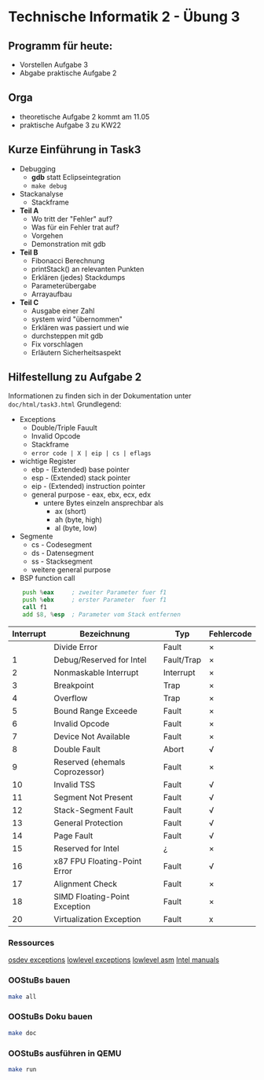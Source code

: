 # Technische Informatik 2 - Übung 3

## Programm für heute:

* Vorstellen Aufgabe 3
* Abgabe praktische Aufgabe 2

## Orga

* theoretische Aufgabe 2 kommt am 11.05
* praktische Aufgabe 3 zu KW22

## Kurze Einführung in Task3

* Debugging
	- **gdb** statt Eclipseintegration
	- `make debug`
* Stackanalyse
	- Stackframe
* **Teil A**
	- Wo tritt der "Fehler" auf?
	- Was für ein Fehler trat auf?
	- Vorgehen
	- Demonstration mit gdb
* **Teil B**
	- Fibonacci Berechnung
	- printStack() an relevanten Punkten
	- Erklären (jedes) Stackdumps
	- Parameterübergabe
	- Arrayaufbau 
* **Teil C**
	- Ausgabe einer Zahl
	- system wird "übernommen"
	- Erklären was passiert und wie
	- durchsteppen mit gdb
	- Fix vorschlagen
	- Erläutern Sicherheitsaspekt

## Hilfestellung zu Aufgabe 2

Informationen zu finden sich in der Dokumentation unter `doc/html/task3.html`
Grundlegend:
* Exceptions
	- Double/Triple Fauult
	- Invalid Opcode
	- Stackframe
	- `error code | X | eip | cs | eflags`
* wichtige Register
	- ebp - (Extended) base pointer
	- esp - (Extended) stack pointer
	- eip - (Extended) instruction pointer
	- general purpose - eax, ebx, ecx, edx
		- untere Bytes einzeln ansprechbar als
			- ax (short)
			- ah (byte, high)
			- al (byte, low)
* Segmente
	- cs - Codesegment
	- ds - Datensegment
	- ss - Stacksegment
	- weitere general purpose
* BSP function call
```asm
	push %eax     ; zweiter Parameter fuer f1
    push %ebx     ; erster Parameter  fuer f1
    call f1
    add $8, %esp  ; Parameter vom Stack entfernen
```


|Interrupt  |	Bezeichnung 				|	Typ 	|	Fehlercode  |
|-----------|-------------------------------|-----------|---------------|
|			| Divide Error 					| Fault		| ×				|
|1			| Debug/Reserved for Intel 		| Fault/Trap| ×				|
|2			| Nonmaskable Interrupt 		| Interrupt | ×				|
|3			| Breakpoint 					| Trap		| ×				|
|4			| Overflow 						| Trap		| ×				|
|5			| Bound Range Exceede			| Fault 	| ×				|
|6			| Invalid Opcode 				| Fault 	| ×				|
|7			| Device Not Available 			| Fault 	| ×				|
|8			| Double Fault 					| Abort 	| √				|
|9			| Reserved (ehemals Coprozessor)| Fault 	| ×				|
|10			| Invalid TSS 					| Fault 	| √				|
|11			| Segment Not Present 			| Fault 	| √				|
|12			| Stack-Segment Fault 			| Fault 	| √				|
|13			| General Protection 			| Fault 	| √				|
|14			| Page Fault 					| Fault 	| √				|
|15			| Reserved for Intel 			| ¿ 		| ×				|
|16			| x87 FPU Floating-Point Error 	| Fault 	| √				|
|17			| Alignment Check 				| Fault 	| ×				|
|18			| SIMD Floating-Point Exception | Fault 	| ×				|
|20			| Virtualization Exception 		| Fault 	| x 			|

### Ressources
[osdev exceptions](http://wiki.osdev.org/Exceptions)
[lowlevel exceptions](http://www.lowlevel.eu/wiki/Exception)
[lowlevel asm](http://www.lowlevel.eu/wiki/Teil_2_-_Assembler_101)
[Intel manuals](http://www.intel.com/content/www/us/en/processors/architectures-software-developer-manuals.html)


### OOStuBs bauen

```sh
make all
```
### OOStuBs Doku bauen

```sh
make doc
```

### OOStuBs ausführen in QEMU
```sh
make run
```